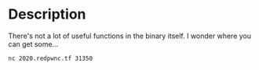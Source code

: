 # Description
There's not a lot of useful functions in the binary itself. I wonder where you can get some...

`nc 2020.redpwnc.tf 31350`
